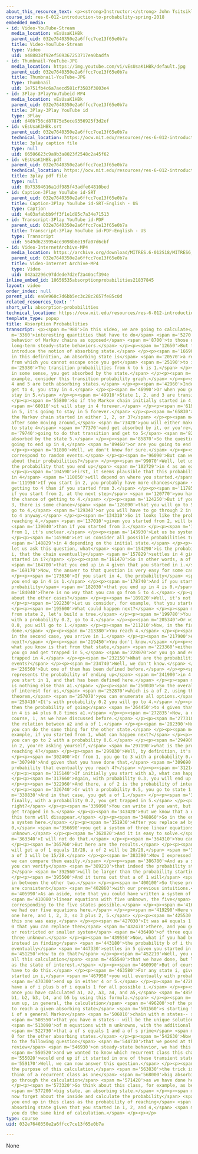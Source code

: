 ```yaml
---
about_this_resource_text: <p><strong>Instructor:</strong> John Tsitsiklis</p>
course_id: res-6-012-introduction-to-probability-spring-2018
embedded_media:
- id: Video-YouTube-Stream
  media_location: vEsUsaK1HBk
  parent_uid: 032e7640350e2a6ffcc7ce13f65e0b7a
  title: Video-YouTube-Stream
  type: Video
  uid: a488838f92ef569367253717ea0badfa
- id: Thumbnail-YouTube-JPG
  media_location: https://img.youtube.com/vi/vEsUsaK1HBk/default.jpg
  parent_uid: 032e7640350e2a6ffcc7ce13f65e0b7a
  title: Thumbnail-YouTube-JPG
  type: Thumbnail
  uid: 1e751fb4c6a7aecd581cf3583f3803e4
- id: 3Play-3PlayYouTubeid-MP4
  media_location: vEsUsaK1HBk
  parent_uid: 032e7640350e2a6ffcc7ce13f65e0b7a
  title: 3Play-3Play YouTube id
  type: 3Play
  uid: d40b756cd87875e5ece9356925f3d2ef
- id: vEsUsaK1HBk.srt
  parent_uid: 032e7640350e2a6ffcc7ce13f65e0b7a
  technical_location: https://ocw.mit.edu/resources/res-6-012-introduction-to-probability-spring-2018/part-iii-random-processes/absorption-probabilities/vEsUsaK1HBk.srt
  title: 3play caption file
  type: null
  uid: 66506623c9a9b3a8023f2548c2a45f62
- id: vEsUsaK1HBk.pdf
  parent_uid: 032e7640350e2a6ffcc7ce13f65e0b7a
  technical_location: https://ocw.mit.edu/resources/res-6-012-introduction-to-probability-spring-2018/part-iii-random-processes/absorption-probabilities/vEsUsaK1HBk.pdf
  title: 3play pdf file
  type: null
  uid: 0b73394616a1df985f43adfe64810bed
- id: Caption-3Play YouTube id-SRT
  parent_uid: 032e7640350e2a6ffcc7ce13f65e0b7a
  title: Caption-3Play YouTube id-SRT-English - US
  type: Caption
  uid: 4a03afabbb9ff3f1e1d85c7a34e71513
- id: Transcript-3Play YouTube id-PDF
  parent_uid: 032e7640350e2a6ffcc7ce13f65e0b7a
  title: Transcript-3Play YouTube id-PDF-English - US
  type: Transcript
  uid: 5649d6239954ce3098b6e19fa07d6cbf
- id: Video-InternetArchive-MP4
  media_location: https://archive.org/download/MITRES.6-012S18/MITRES6_012S18_L26-06_300k.mp4
  parent_uid: 032e7640350e2a6ffcc7ce13f65e0b7a
  title: Video-Internet Archive-MP4
  type: Video
  uid: 042a2296c97ddede7d2ef2a40acf394e
inline_embed_id: 10656535absorptionprobabilities21837845
layout: video
order_index: null
parent_uid: ea0e960c7d6bb5ec3c28c2657fe85c0d
related_resources_text: ''
short_url: absorption-probabilities
technical_location: https://ocw.mit.edu/resources/res-6-012-introduction-to-probability-spring-2018/part-iii-random-processes/absorption-probabilities
template_type: popup
title: Absorption Probabilities
transcript: <p><span m='980'>In this video, we are going to calculate</span> <span
  m='3360'>interesting quantities that have to do</span> <span m='5270'>with the short-term
  behavior of Markov chains as opposed</span> <span m='8700'>to those dealing with
  long-term steady-state behaviors.</span> </p><p><span m='12650'>But first, let us
  introduce the notion of absorbing state.</span> </p><p><span m='16690'>As indicated
  in this definition, an absorbing state is</span> <span m='20570'>a recurrent state
  from which you cannot escape once you get</span> <span m='25190'>to it.</span> </p><p><span
  m='25980'>The transition probabilities from k to k is 1.</span> </p><p><span m='29450'>So
  in some sense, you get absorbed by the state.</span> </p><p><span m='34870'>For
  example, consider this transition probability graph.</span> </p><p><span m='38560'>States
  4 and 5 are both absorbing states.</span> </p><p><span m='42960'>Indeed, when you
  get to 4, you stay in 4.</span> </p><p><span m='46990'>Or when you get to 5, you
  stay in 5.</span> </p><p><span m='49910'>State 1, 2, and 3 are transient states.</span>
  </p><p><span m='55800'>So if the Markov chain initially started in 4, then</span>
  <span m='60010'>it will stay in 4 forever.</span> </p><p><span m='61900'>If it started
  in 5, it's going to stay in 5 forever.</span> </p><p><span m='65830'>But what if
  the Markov chain started in either 1, 2, or 3?</span> </p><p><span m='70770'>Eventually,
  after some moving around,</span> <span m='73420'>you will either make that transition
  to state 4</span> <span m='77370'>and get absorbed by it, or you're</span> <span
  m='79740'>going to do that transition and get to 5</span> <span m='82990'>and get
  absorbed by the state 5.</span> </p><p><span m='85870'>So the question is, are you
  going to end up in 4,</span> <span m='89460'>or are you going to end up in 5?</span>
  </p><p><span m='91800'>Well, we don't know for sure.</span> </p><p><span m='93610'>These
  correspond to random events.</span> </p><p><span m='96090'>But can we say anything
  about their probabilities?</span> </p><p><span m='99070'>Well, let us try to calculate
  the probability that you end up</span> <span m='102729'>in 4 as an example.</span>
  </p><p><span m='104590'>First, it seems plausible that this probability of ending
  in 4</span> <span m='110050'>will depend on where you started.</span> </p><p><span
  m='111950'>If you start in 2, you probably have more chances</span> <span m='115289'>of
  getting to 4 than if you started from 3.</span> </p><p><span m='117850'>Because
  if you start from 2, at the next step</span> <span m='120770'>you have immediately
  the chance of getting to 4.</span> </p><p><span m='124250'>But if you start from
  3, there is some chance</span> <span m='126890'>that you will go to 5 and never
  go to 4,</span> <span m='129340'>or you will have to go through 2 in order to get
  to 4 anyway.</span> </p><p><span m='134310'>So it looks like the probability of
  reaching 4,</span> <span m='137010'>given you started from 2, will be bigger</span>
  <span m='139040'>than if you started from 3.</span> </p><p><span m='140940'>Now,
  from 1, it's unclear.</span> </p><p><span m='143930'>Let us be systematic then.</span>
  </p><p><span m='145960'>Let us consider all possible probabilities to end up</span>
  <span m='148829'>in 4 depending on the initial state.</span> </p><p><span m='151800'>So
  let us ask this question, what</span> <span m='154290'>is the probability, a of
  i, that the chain eventually</span> <span m='157829'>settles in 4 given that it
  started in i?</span> </p><p><span m='161470'>So in other words, a of i is the probability</span>
  <span m='164780'>that you end up in 4 given that you started in i.</span> </p><p><span
  m='169170'>Now, the answer to that question is very easy for some cases.</span>
  </p><p><span m='173630'>If you start in 4, the probability</span> <span m='176329'>that
  you end up in 4 is 1.</span> </p><p><span m='178740'>And if you start in 5, the
  probability</span> <span m='182030'>that you end up in 4 is 0.</span> </p><p><span
  m='184040'>There is no way that you can go from 5 to 4.</span> </p><p><span m='187600'>What
  about the other cases?</span> </p><p><span m='189120'>Well, it's not so clear.</span>
  </p><p><span m='192230'>Let us consider, for example, that you started from 2.</span>
  </p><p><span m='195600'>What could happen next?</span> </p><p><span m='197270'>Well,
  from state 2, let's build a tree.</span> </p><p><span m='199780'>You can either,
  with a probability 0.2, go to 4.</span> </p><p><span m='205340'>Or with a probability
  0.8, you will go to 1.</span> </p><p><span m='211210'>Now, in the first case, you're
  done.</span> </p><p><span m='213380'>You reach 4.</span> </p><p><span m='215280'>But
  in the second case, you arrive in 1.</span> </p><p><span m='217900'>And what happens
  next?</span> </p><p><span m='219450'>You don't know.</span> </p><p><span m='220590'>But
  what you know is that from that state,</span> <span m='223360'>either eventually
  you go and get trapped in 5,</span> <span m='228070'>or you go and eventually get
  trapped in 4.</span> </p><p><span m='232150'>What are the probabilities of these
  events?</span> </p><p><span m='234740'>Well, we don't know.</span> </p><p><span
  m='236560'>But one of them has been defined before.</span> </p><p><span m='239390'>This
  represents the probability of ending up</span> <span m='241900'>in 4 given that
  you start in 1, and that has been defined here.</span> </p><p><span m='246420'>This
  is nothing else than a1.</span> </p><p><span m='250030'>So the overall probability
  of interest for us,</span> <span m='252870'>which is a of 2, using the total probability
  theorem,</span> <span m='257070'>you can enumerate all options.</span> </p><p><span
  m='259410'>It's with probability 0.2 you will go to 4.</span> </p><p><span m='262940'>And
  then the probability of going</span> <span m='264450'>to 4 given that you started
  in 4 is a4 plus 0.8 times a1.</span> </p><p><span m='272835'>Now, a of 4 is, of
  course, 1, as we have discussed before.</span> </p><p><span m='277310'>So we get
  the relation between a2 and a of 1.</span> </p><p><span m='282390'>Now, of course,
  you can do the same thing for the other state.</span> </p><p><span m='285780'>For
  example, if you started from 1, what can happen next?</span> </p><p><span m='291000'>Well,
  you can go to 2 with a probability 0.6.</span> </p><p><span m='294909'>Once you're
  in 2, you're asking yourself,</span> <span m='297190'>what is the probability of
  reaching 4?</span> </p><p><span m='299030'>Well, by definition, it's a2.</span>
  </p><p><span m='302400'>Or from 1, you go to 3 with a probability 0.4.</span> </p><p><span
  m='307940'>And given that you have done that,</span> <span m='309690'>what is the
  probability that eventually you reach 4?</span> </p><p><span m='312140'>It's a3.</span>
  </p><p><span m='315140'>If initially you start with a3, what can happen next?</span>
  </p><p><span m='317660'>Again, with probability 0.3, you will end up in state 2.</span>
  </p><p><span m='322960'>And there, a of 2 is the probability of interest.</span>
  </p><p><span m='326740'>Or with a probability 0.5, you go to state 1.</span> </p><p><span
  m='330830'>And in that case, you get a of 1.</span> </p><p><span m='334070'>And
  finally, with a probability 0.2, you get trapped in 5.</span> </p><p><span m='338505'>All
  right?</span> </p><p><span m='339090'>You can write if you want, but 0.2, and you
  get trapped in 5.</span> </p><p><span m='343420'>But we know that a of 5 is 0, so
  this term will disappear.</span> </p><p><span m='348860'>So in the end, you get
  a system here.</span> </p><p><span m='351930'>After you replace a4 by 1 and a5 by
  0,</span> <span m='356690'>you get a system of three linear equations with three
  unknown.</span> </p><p><span m='362020'>And it is easy to solve.</span> </p><p><span
  m='363340'>I will not do that.</span> </p><p><span m='364310'>You can do it yourself.</span>
  </p><p><span m='365760'>But here are the results.</span> </p><p><span m='368550'>You
  will get a of 1 equals 18/28, a of 2 will be 20/28,</span> <span m='377950'>and
  a of 3 will be 15/28.</span> </p><p><span m='383390'>Now I expressed them so that
  we can compare them easily.</span> </p><p><span m='386780'>And as a sanity check,
  you can verify</span> <span m='389210'>that indeed the probability starting from
  2</span> <span m='392560'>will be larger than the probability starting from 3.</span>
  </p><p><span m='395500'>And it turns out that a of 1 will</span> <span m='398090'>be
  in between the other two.</span> </p><p><span m='400100'>So these probabilities
  are consistent</span> <span m='402860'>with our previous intuitions.</span> </p><p><span
  m='405990'>As an aside, note that you could have written a system of five</span>
  <span m='410080'>linear equations with five unknown, the five</span> <span m='413320'>unknown
  corresponding to the five states possible.</span> </p><p><span m='416590'>In fact,
  we had our five equations here.</span> </p><p><span m='419290'>Here was one, another
  one here, and 1, 2, 3, so 3 plus 2, 5.</span> </p><p><span m='425530'>Of course,
  this one was easy.</span> </p><p><span m='427030'>It was a4 equals 1 and a5 equals
  0 that you can replace then</span> <span m='432470'>there, and you get a limited
  or restricted or smaller system</span> <span m='436490'>of three equations with
  three unknown.</span> </p><p><span m='439550'>Now, what if you had been interested
  instead in finding</span> <span m='443180'>the probability b of i that the chain
  eventually</span> <span m='447330'>settles in 5 given you started in i.</span> </p><p><span
  m='451250'>How to do that?</span> </p><p><span m='452210'>Well, you can repeat exactly
  all this calculation</span> <span m='455540'>that we have done, but looking at 5
  as the state of interest.</span> </p><p><span m='460990'>But of course, you don't
  have to do this.</span> </p><p><span m='463580'>For any state i, given that you
  started in i,</span> <span m='467950'>you will eventually with probability 1</span>
  <span m='470300'>end up in either 4 or 5.</span> </p><p><span m='472860'>So you
  have a of i plus b of i equals 1 for all possible i.</span> </p><p><span m='480660'>So
  once you have calculated a1, a2, a3, a4, and a5,</span> <span m='485930'>you get
  b1, b2, b3, b4, and b5 by using this formula.</span> </p><p><span m='493020'>To
  sum up, in general, the calculation</span> <span m='496200'>of the probabilities
  to reach a given absorbing state</span> <span m='501560'>s starting from any state
  i of a general Markov</span> <span m='506010'>chain with m states-- so let's assume</span>
  <span m='508550'>that you have m states-- will be the unique solution of a system</span>
  <span m='513090'>of m equations with m unknowns, with the additional conditions</span>
  <span m='522730'>that a of s equals 1 and a of s prime</span> <span m='530000'>equals
  0 for the other absorbing states.</span> </p><p><span m='542630'>Now, going back
  to the following question</span> <span m='544730'>that we posed at the end of the
  review</span> <span m='546930'>on steady-state behavior, we had this diagram,</span>
  <span m='550520'>and we wanted to know which recurrent class this chain</span> <span
  m='555020'>would end up if it started in one of these transient states.</span> </p><p><span
  m='559170'>Well, we can now answer this question.</span> </p><p><span m='561650'>For
  the purpose of this calculation,</span> <span m='563830'>the trick is simply to
  think of a recurrent class as one</span> <span m='568000'>big absorbing state and
  go through the calculation</span> <span m='571420'>as we have done here.</span>
  </p><p><span m='573320'>So think about this class, for example, as being one</span>
  <span m='577200'>big state, an absorbing state.</span> </p><p><span m='581100'>And
  now forget about the inside and calculate the probability</span> <span m='585070'>that
  you end up in this class as the probability of reaching</span> <span m='588730'>this
  absorbing state given that you started in 1, 2, and 4,</span> <span m='593820'>and
  you do the same kind of calculation.</span> </p><p></p>
type: course
uid: 032e7640350e2a6ffcc7ce13f65e0b7a

---
```

None